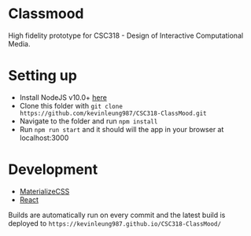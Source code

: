 # Classmood

High fidelity prototype for CSC318 - Design of Interactive Computational Media.

# Setting up
- Install NodeJS v10.0+ [here](https://nodejs.org/en/)
- Clone this folder with `git clone https://github.com/kevinleung987/CSC318-ClassMood.git`
- Navigate to the folder and run `npm install`
- Run `npm run start` and it should will the app in your browser at localhost:3000

# Development
- [MaterializeCSS](https://materializecss.com/)
- [React](https://reactjs.org/)

Builds are automatically run on every commit and the latest build is deployed to `https://kevinleung987.github.io/CSC318-ClassMood/`